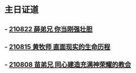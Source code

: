 # 主日证道

## - [210822 薛弟兄 你当刚强壮胆](https://nccchurch.github.io/210822/)
## - [210815 黄牧师 直面现实的生命历程](https://nccchurch.github.io/210815/)
## - [210808 苗弟兄 同心建造充满神荣耀的教会](https://nccchurch.github.io/210815/)

